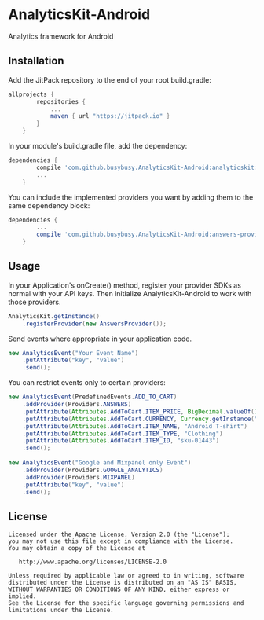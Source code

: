# AnalyticsKit-Android
Analytics framework for Android

## Installation
Add the JitPack repository to the end of your root build.gradle:
```groovy
allprojects {
		repositories {
			...
			maven { url "https://jitpack.io" }
		}
	}
```

In your module's build.gradle file, add the dependency:
```groovy
dependencies {
		compile 'com.github.busybusy.AnalyticsKit-Android:analyticskit:0.2.3'
        ...
	}
```

You can include the implemented providers you want by adding them to the same dependency block:
```groovy
dependencies {
		...
        compile 'com.github.busybusy.AnalyticsKit-Android:answers-provider:0.2.3'
	}
```

## Usage
In your Application's onCreate() method, register your provider SDKs as normal with your API keys. 
Then initialize AnalyticsKit-Android to work with those providers.

```java
AnalyticsKit.getInstance()
    .registerProvider(new AnswersProvider());
```

Send events where appropriate in your application code.

```java
new AnalyticsEvent("Your Event Name")
    .putAttribute("key", "value")
    .send();
```

You can restrict events only to certain providers:
```java
new AnalyticsEvent(PredefinedEvents.ADD_TO_CART)
    .addProvider(Providers.ANSWERS)
    .putAttribute(Attributes.AddToCart.ITEM_PRICE, BigDecimal.valueOf(17.99))
    .putAttribute(Attributes.AddToCart.CURRENCY, Currency.getInstance("USD"))
    .putAttribute(Attributes.AddToCart.ITEM_NAME, "Android T-shirt")
    .putAttribute(Attributes.AddToCart.ITEM_TYPE, "Clothing")
    .putAttribute(Attributes.AddToCart.ITEM_ID, "sku-01443")
    .send();
    
new AnalyticsEvent("Google and Mixpanel only Event")
    .addProvider(Providers.GOOGLE_ANALYTICS)
    .addProvider(Providers.MIXPANEL)
    .putAttribute("key", "value")
    .send();
```

## License

    Licensed under the Apache License, Version 2.0 (the "License");
    you may not use this file except in compliance with the License.
    You may obtain a copy of the License at

       http://www.apache.org/licenses/LICENSE-2.0

    Unless required by applicable law or agreed to in writing, software
    distributed under the License is distributed on an "AS IS" BASIS,
    WITHOUT WARRANTIES OR CONDITIONS OF ANY KIND, either express or implied.
    See the License for the specific language governing permissions and
    limitations under the License.
